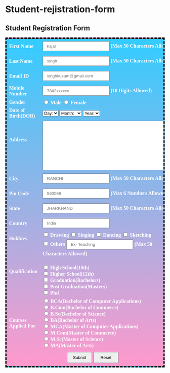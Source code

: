 # Student-rejistration-form
<html>
<head>
<title>Student Registration Form </title>
<style>
   
h2{
 font-family: Sans-serif; 
 font-size: 24px;     
 font-style: normal; 
 font-weight: bold; 
 color: red;
 text-align: center; 
 text-decoration: underline
}
table{
 font-family: verdana; 
 color:white; 
 font-size: 16px; 
 font-style: normal;
 font-weight: bold;
 background: linear-gradient(to bottom, #33ccff 0%, #ff99cc 100%);  
 border-collapse: collapse; 
 border: 4px solid #000000;
 border-style: dashed;
  
}
table.inner{
 border: 10px
}
input[type=text], input[type=email], input[type=number]{
 width: 50%;
 padding: 6px 12px;
 margin: 5px 0;
 box-sizing: border-box;
}
input[type=submit], input[type=reset]{
 width: 15%;
 padding: 8px 12px;
 margin: 5px 0;
 box-sizing: border-box;
}
</style>
</head>
<body>
<h2>Student Registration Form </h3>
<table align="center" cellpadding = "10">
<!--------------------- First Name ------------------------------------------>
<tr>
<td>First Name</td>
<td><input type="text" name="FirstName" maxlength="50" placeholder="kajal" />
(Max 50 Characters Allowed)
</td>
</tr>
<!------------------------ Last Name --------------------------------------->
<tr>
<td>Last Name</td>
<td><input type="text" name="LastName" maxlength="50" placeholder="singh"/>
(Max 50 Characters Allowed)
</td>
</tr>
<!-------------------------- Email ID ------------------------------------->
<tr>
<td>Email ID</td>
<td><input type="email" name="EmailID" maxlength="100" placeholder="singhkusum@gmail.com"/></td>
</tr>
<!-------------------------- Mobile Number ------------------------------------->
<tr>
<td>Mobile Number</td>
<td>
<input type="text" name="MobileNumber" maxlength="10" placeholder="7842xxxxxx"/>
(10 Digits Allowed)
</td>
</tr>
<!---------------------- Gender ------------------------------------->
<tr>
<td>Gender</td>
<td>
<input type="radio" name="Gender" value="Male" />
Male
<input type="radio" name="Gender" value="Female" />
Female
</td>
</tr>
<!--------------------------Date Of Birth----------------------------------->
<tr>
<td>Date of Birth(DOB)</td>
<td>
<select name="BirthDay" id="Birthday_Day">
<option value="-1">Day:</option>
<option value="1">1</option>
<option value="2">2</option>
<option value="3">3</option>
<option value="4">4</option>
<option value="5">5</option>
<option value="6">6</option>
<option value="7">7</option>
<option value="8">8</option>
<option value="9">9</option>
<option value="10">10</option>
<option value="11">11</option>
<option value="12">12</option>
<option value="13">13</option>
<option value="14">14</option>
<option value="15">15</option>
<option value="16">16</option>
<option value="17">17</option>
<option value="18">18</option>
<option value="19">19</option>
<option value="20">20</option>
<option value="21">21</option>
<option value="22">22</option>
<option value="23">23</option>
<option value="24">24</option>
<option value="25">25</option>
<option value="26">26</option>
<option value="27">27</option>
<option value="28">28</option>
<option value="29">29</option>
<option value="30">30</option>
<option value="31">31</option>
</select>
<select name="BirthdayMonth" id="Birthday_Month">
<option value="-1">Month:</option>
<option value="January">Jan(1)</option>
<option value="February">Feb(2)</option>
<option value="March">Mar(3)</option>
<option value="April">Apr(4)</option>
<option value="May">May(5)</option>
<option value="June">Jun(6)</option>
<option value="July">Jul(7)</option>
<option value="August">Aug(8)</option>
<option value="September">Sep(9)</option>
<option value="October">Oct(10)</option>
<option value="November">Nov(11)</option>
<option value="December">Dec(12)</option>
</select>
<select name="BirthdayYear" id="Birthday_Year">
<option value="-1">Year:</option>
<option value="2019">2019</option>
<option value="2018">2018</option>
<option value="2017">2017</option>
<option value="2016">2016</option>
<option value="2015">2015</option>
<option value="2014">2014</option>
<option value="2013">2013</option>
<option value="2012">2012</option>
<option value="2011">2011</option>
<option value="2010">2010</option>
<option value="2009">2009</option>
<option value="2008">2008</option>
<option value="2007">2007</option>
<option value="2006">2006</option>
<option value="2005">2005</option>
<option value="2004">2004</option>
<option value="2003">2003</option>
<option value="2002">2002</option>
<option value="2001">2001</option>
<option value="2000">2000</option>
<option value="1999">1999</option>
<option value="1998">1998</option>
<option value="1997">1997</option>
<option value="1996">1996</option>
<option value="1995">1995</option>
<option value="1994">1994</option>
<option value="1993">1993</option>
<option value="1992">1992</option>
<option value="1991">1991</option>
<option value="1990">1990</option>
<option value="1989">1989</option>
<option value="1988">1988</option>
<option value="1987">1987</option>
<option value="1986">1986</option>
<option value="1985">1985</option>
<option value="1984">1984</option>
<option value="1983">1983</option>
<option value="1982">1982</option>
<option value="1981">1981</option>
<option value="1980">1980</option>
</select>
</td>
</tr>
<!------------------------- Address ---------------------------------->
<tr>
<td>Address<br /><br /><br /></td>
<td><textarea name="Address" rows="10" cols="50"></textarea></td>
</tr>
<!-------------------------- City ------------------------------------->
<tr>
<td>City</td>
<td><input type="text" name="City" maxlength="50" placeholder="RANCHI"/>
(Max 50 Characters Allowed)
</td>
</tr>
<!----- -------------------- Pin Code-------------------------------------->
<tr>
<td>Pin Code</td>
<td><input type="Number" name="PinCode" maxlength="6" placeholder="560068"/>
(Max 6 Numbers Allowed)
</td>
</tr>
<!---------------------------- State ----------------------------------->
<tr>
<td>State</td>
<td><input type="text" name="State" maxlength="50" placeholder="JHARKHAND"/>
(Max 50 Characters Allowed)
</td>
</tr>
<!------------------------------ Country --------------------------------->
<tr>
<td>Country</td>
<td><input type="text" name="Country" placeholder="India" /></td>
</tr>
<!------------------------- Hobbies -------------------------------------->
<tr>
<td>Hobbies <br /><br /><br /></td>
<td>
<input type="checkbox" name="HobbyDrawing" value="Drawing" />
Drawing
<input type="checkbox" name="HobbySinging" value="Singing" />
Singing
<input type="checkbox" name="HobbyDancing" value="Dancing" />
Dancing
<input type="checkbox" name="HobbyCooking" value="Cooking" />
Sketching
<br />
<input type="checkbox" name="HobbyOther" value="Other">
Others
<input type="text" name="Other_Hobby" maxlength="50" placeholder="Ex- Teaching" />
(Max 50 Characters Allowed)
</td>
</tr>
<!-----------------------Qualification---------------------------------------->
<tr>
<td>Qualification <br /><br /><br /></td>
<td>
<br/>
<input type="checkbox" name="HighSchool" value="High School" />
High School(10th)<br>
<input type="checkbox" name="HigherSchool" value="Higher School" />
Higher School(12th)<br/>
<input type="checkbox" name="Graduation" value="Graduation" />
Graduation(Bachelors)<br/>
<input type="checkbox" name="PostGraduation" value="Post Graduation" />
Post Graduation(Masters)<br/>
<input type="checkbox" name="Phd" value="Phd">
Phd
</td>
</tr>
<!---------------------------- Courses ----------------------------------->
<tr>
<td>Courses<br />Applied For</td>
<td>
<input type="radio" name="CourseBCA" value="BCA">
BCA(Bachelor of Computer Applications)<br>
<input type="radio" name="CourseBCom" value="B.Com">
B.Com(Bachelor of Commerce)<br>
<input type="radio" name="CourseBSc" value="B.Sc">
B.Sc(Bachelor of Science)<br>
<input type="radio" name="CourseBA" value="B.A">
BA(Bachelor of Arts)<br>
<input type="radio" name="CourseMCA" value="BCA">
MCA(Master of Computer Applications)<br>
<input type="radio" name="CourseMCom" value="B.Com">
M.Com(Master of Commerce)<br>
<input type="radio" name="CourseMSc" value="B.Sc">
M.Sc(Master of Science)<br>
<input type="radio" name="CourseMA" value="B.A">
MA(Master of Arts)<br>
</td>
</tr>
<!----------------------- Submit and Reset ------------------------------->
<tr>
<td colspan="2" align="center">
<input type="submit" value="Submit">
<input type="reset" value="Reset">
</td>
</tr>
</table>
</form>
</body>
</html>